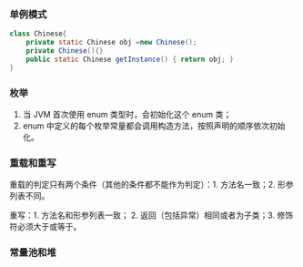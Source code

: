 ### 单例模式

```java
class Chinese{
	private static Chinese obj =new Chinese();
	private Chinese(){}
	public static Chinese getInstance() { return obj; }
}
```

### 枚举

1. 当 JVM 首次使用 enum 类型时，会初始化这个 enum 类；
2. enum 中定义的每个枚举常量都会调用构造方法，按照声明的顺序依次初始化。

### 重载和重写

重载的判定只有两个条件（其他的条件都不能作为判定）：1. 方法名一致；2. 形参列表不同。

重写：1. 方法名和形参列表一致； 2. 返回（包括异常）相同或者为子类；3. 修饰符必须大于或等于。

### 常量池和堆



